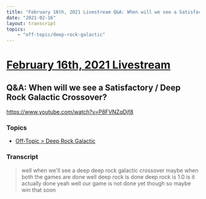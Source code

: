 ```yaml
---
title: "February 16th, 2021 Livestream Q&A: When will we see a Satisfactory / Deep Rock Galactic Crossover?"
date: "2021-02-16"
layout: transcript
topics:
    - "off-topic/deep-rock-galactic"
---
```

# [February 16th, 2021 Livestream](../2021-02-16.md)
## Q&A: When will we see a Satisfactory / Deep Rock Galactic Crossover?
https://www.youtube.com/watch?v=P8FVNZqDjf8

### Topics
* [Off-Topic > Deep Rock Galactic](../topics/off-topic/deep-rock-galactic.md)

### Transcript

> well when we'll see a deep deep rock galactic crossover maybe when both the games are done well deep rock is done deep rock is 1.0 is it actually done yeah well our game is not done yet though so maybe win that soon
